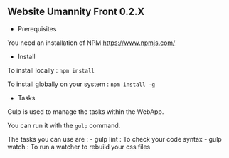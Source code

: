 ## Website Umannity Front 0.2.X

* Prerequisites

You need an installation of NPM <https://www.npmjs.com/>

* Install

To install locally : ``` npm install ```

To install globally on your system : ``` npm install -g ```

* Tasks

Gulp is used to manage the tasks within the WebApp.

You can run it with the ```gulp``` command.

The tasks you can use are :
    - gulp lint : To check your code syntax
    - gulp watch : To run a watcher to rebuild your css files